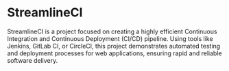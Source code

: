 # StreamlineCI
StreamlineCI is a project focused on creating a highly efficient Continuous Integration and Continuous Deployment (CI/CD) pipeline. Using tools like Jenkins, GitLab CI, or CircleCI, this project demonstrates automated testing and deployment processes for web applications, ensuring rapid and reliable software delivery.
